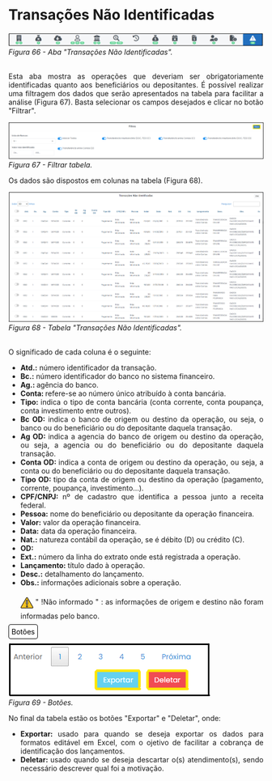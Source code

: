 # Transações Não Identificadas

![Aba "Transações Não Identificadas"](img/TransaçõesNãoIdentificadas.png)<br>
*Figura 66 - Aba "Transações Não Identificadas".* <br><br>

<p style="text-align: justify;">Esta aba mostra as operações que deveriam ser obrigatoriamente identificadas quanto aos beneficiários ou depositantes. É possível realizar uma filtragem dos dados que serão apresentados na tabela para facilitar a análise (Figura 67). Basta selecionar os campos desejados e clicar no botão "Filtrar".</p>

![Filtrar tabela](img/Filtro.png)<br>
*Figura 67 - Filtrar tabela.* <br>

<p style="text-align: justify;">Os dados são dispostos em colunas na tabela (Figura 68).</p>

![Tabela "Transações Não Identificadas"](img/TabelaTransaçõesNãoIdentificadas.png)<br>
*Figura 68 - Tabela "Transações Não Identificadas".* <br><br>

<p style="text-align: justify;"> O significado de cada coluna é o seguinte: </p>
<ul style="text-align: justify;" >
<li><strong>Atd.:</strong> número identificador da transação.</li>
<li><strong>Bc.:</strong> número identificador do banco no sistema financeiro. </li>
<li><strong>Ag.: </strong> agência do banco.</li>
<li><strong>Conta: </strong>refere-se ao número único atribuído à conta bancária. </li>
<li><strong>Tipo: </strong> indica o tipo de conta bancária (conta corrente, conta poupança, conta investimento entre outros).</li>
<li><strong>Bc OD: </strong> indica o banco de origem ou destino da operação, ou seja, o banco ou do beneficiário ou do depositante daquela transação. </li> 
<li><strong>Ag OD: </strong> indica a agencia do banco de origem ou destino da operação, ou seja, a agencia ou do beneficiário ou do depositante daquela transação.</li>
<li><strong>Conta OD: </strong> indica a conta de origem ou destino da operação, ou seja, a conta ou do beneficiário ou do depositante daquela transação. </li>
<li><strong>Tipo OD: </strong> tipo da conta de origem ou destino da operação (pagamento, corrente, poupança, investimento...).</li>
<li><strong>CPF/CNPJ: </strong> nº de cadastro que identifica a pessoa junto a receita federal. </li>
<li><strong>Pessoa:</strong>  nome do beneficiário ou depositante da operação financeira. </li>
<li><strong>Valor:</strong> valor da operação financeira.  </li>
<li><strong>Data:</strong> data da operação financeira. </li>
<li><strong>Nat.:</strong> natureza contábil da operação, se é débito (D) ou crédito (C).   </li>
<li><strong>OD:</strong>   </li>
<li><strong>Ext.:</strong> número da linha do extrato onde está registrada a operação. </li>
<li><strong>Lançamento:</strong> título dado à operação. </li>
<li><strong>Desc.:</strong> detalhamento do lançamento.  </li>
<li><strong>Obs.:</strong> informações adicionais sobre a operação.  </li>

<p style="text-align: justify;"><svg height="35px" width="25px" style="vertical-align: middle" version="1.1" id="Layer_1" xmlns="http://www.w3.org/2000/svg" xmlns:xlink="http://www.w3.org/1999/xlink" viewBox="0 0 511.999 511.999" xml:space="preserve" fill="#000000" stroke="#000000"><g id="SVGRepo_bgCarrier" stroke-width="0"></g><g id="SVGRepo_tracerCarrier" stroke-linecap="round" stroke-linejoin="round"></g><g id="SVGRepo_iconCarrier"> <path style="fill:#F5C525;" d="M16.242,429.476L232.332,55.195c10.518-18.219,36.814-18.219,47.333,0l216.091,374.281 c10.518,18.219-2.63,40.991-23.666,40.991H39.908C18.872,470.467,5.723,447.695,16.242,429.476z"></path> <g> <path style="fill:#EFEFEF;" d="M255.999,322.45L255.999,322.45c-14.172,0-25.66-11.488-25.66-25.66V172.87 c0-14.172,11.488-25.66,25.66-25.66l0,0c14.172,0,25.66,11.488,25.66,25.66v123.92C281.659,310.962,270.171,322.45,255.999,322.45z "></path> <circle style="fill:#EFEFEF;" cx="256.001" cy="397.558" r="25.034"></circle> </g> <g> <path style="fill:#231F20;" d="M506.597,423.218L290.506,48.937C283.304,36.462,270.404,29.014,256,29.014 c-14.404,0-27.304,7.448-34.506,19.922L5.402,423.218c-7.202,12.475-7.202,27.37,0,39.845 c7.202,12.475,20.103,19.922,34.507,19.922h432.183c14.405,0,27.305-7.448,34.507-19.922 C513.799,450.588,513.799,435.692,506.597,423.218z M484.917,450.545c-1.286,2.227-5.108,7.405-12.826,7.405H39.908 c-7.718,0-11.541-5.178-12.826-7.405c-1.286-2.227-3.859-8.126,0-14.81L243.172,61.454c3.859-6.683,10.255-7.405,12.826-7.405 s8.967,0.722,12.826,7.405l216.091,374.281C488.775,442.419,486.201,448.318,484.917,450.545z"></path> <path style="fill:#231F20;" d="M255.999,134.692c-21.051,0-38.177,17.126-38.177,38.177v123.92 c0,21.051,17.126,38.178,38.177,38.178s38.177-17.126,38.177-38.177V172.87C294.176,151.818,277.05,134.692,255.999,134.692z M269.142,296.79c0,7.247-5.896,13.143-13.143,13.143s-13.143-5.896-13.143-13.143V172.87c0-7.247,5.896-13.143,13.143-13.143 s13.143,5.896,13.143,13.143V296.79z"></path> <path style="fill:#231F20;" d="M255.999,360.002c-20.706,0-37.552,16.846-37.552,37.552c0,20.706,16.846,37.552,37.552,37.552 s37.552-16.846,37.552-37.552C293.55,376.848,276.705,360.002,255.999,360.002z M255.999,410.071 c-6.902,0-12.517-5.615-12.517-12.517c0-6.902,5.615-12.517,12.517-12.517s12.517,5.615,12.517,12.517 C268.516,404.455,262.901,410.071,255.999,410.071z"></path> </g> </g></svg> " !Não informado " : as informações de origem e destino não foram informadas pelo banco. </p>
</ul>

<span style="background-color: #FFFFFF; border-radius: 4px; padding: 5px; color: #000000; border: 1px solid #000000;">Botões </span>

![Botões](img/BotõesAbaTransações.png)<br>
*Figura 69 - Botões.* <br>

<p style="text-align: justify;">No final da tabela estão os botões "Exportar" e "Deletar", onde: </p>

<ul style="text-align: justify;" >
<li><strong>Exportar: </strong> usado para quando se deseja exportar os dados para formatos editável em Excel, com o ojetivo de facilitar a cobrança de identificação dos lançamentos. </li>
<li><strong>Deletar: </strong> usado quando se deseja descartar o(s) atendimento(s), sendo necessário descrever qual foi a motivação. </li>
</ul>
